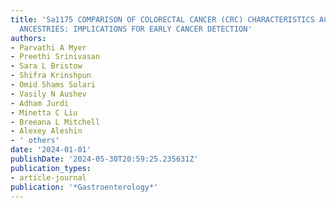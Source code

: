 ```yaml
---
title: 'Sa1175 COMPARISON OF COLORECTAL CANCER (CRC) CHARACTERISTICS ACROSS GENETIC
  ANCESTRIES: IMPLICATIONS FOR EARLY CANCER DETECTION'
authors:
- Parvathi A Myer
- Preethi Srinivasan
- Sara L Bristow
- Shifra Krinshpun
- Omid Shams Solari
- Vasily N Aushev
- Adham Jurdi
- Minetta C Liu
- Breeana L Mitchell
- Alexey Aleshin
- ' others'
date: '2024-01-01'
publishDate: '2024-05-30T20:59:25.235631Z'
publication_types:
- article-journal
publication: '*Gastroenterology*'
---
```

